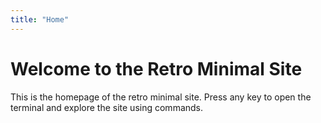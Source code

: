 ```yaml
---
title: "Home"
---
```


# Welcome to the Retro Minimal Site

This is the homepage of the retro minimal site. Press any key to open the terminal and explore the site using commands.